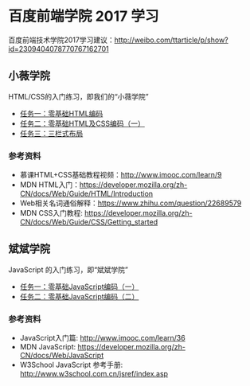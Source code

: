 # 百度前端学院 2017 学习

百度前端技术学院2017学习建议：http://weibo.com/ttarticle/p/show?id=2309404078770767162701

## 小薇学院

HTML/CSS的入门练习，即我们的“小薇学院”

- [任务一：零基础HTML编码](/xiaowei/task1/task1.html)
- [任务二：零基础HTML及CSS编码（一）](/xiaowei/task2/task2.html)
- [任务三：三栏式布局](/xiaowei/task3/task3.html)


### 参考资料

- 慕课HTML+CSS基础教程视频：http://www.imooc.com/learn/9
- MDN HTML入门：https://developer.mozilla.org/zh-CN/docs/Web/Guide/HTML/Introduction
- Web相关名词通俗解释：https://www.zhihu.com/question/22689579
- MDN CSS入门教程: https://developer.mozilla.org/zh-CN/docs/Web/Guide/CSS/Getting_started


## 斌斌学院

JavaScript 的入门练习，即“斌斌学院”

- [任务一：零基础JavaScript编码（一）](/binbin/task1/task1.html)
- [任务二：零基础JavaScript编码（二）](/binbin/task2/task2.html)

### 参考资料

- JavaScript入门篇: http://www.imooc.com/learn/36
- MDN JavaScript: https://developer.mozilla.org/zh-CN/docs/Web/JavaScript
- W3School JavaScript 参考手册: http://www.w3school.com.cn/jsref/index.asp


